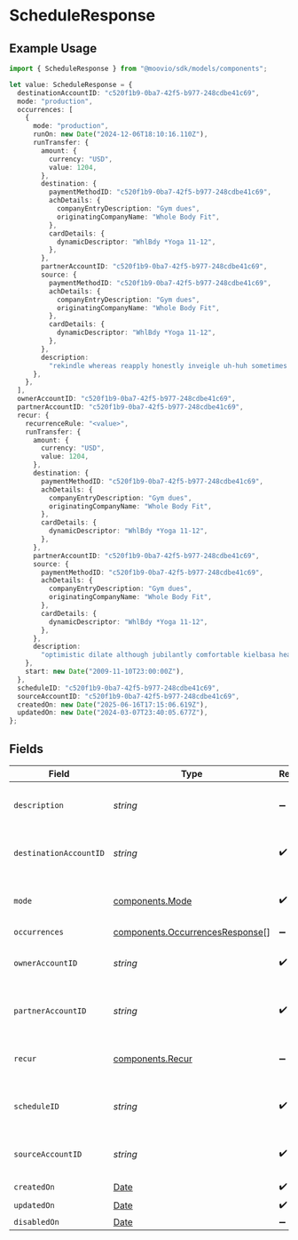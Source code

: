 # ScheduleResponse

## Example Usage

```typescript
import { ScheduleResponse } from "@moovio/sdk/models/components";

let value: ScheduleResponse = {
  destinationAccountID: "c520f1b9-0ba7-42f5-b977-248cdbe41c69",
  mode: "production",
  occurrences: [
    {
      mode: "production",
      runOn: new Date("2024-12-06T18:10:16.110Z"),
      runTransfer: {
        amount: {
          currency: "USD",
          value: 1204,
        },
        destination: {
          paymentMethodID: "c520f1b9-0ba7-42f5-b977-248cdbe41c69",
          achDetails: {
            companyEntryDescription: "Gym dues",
            originatingCompanyName: "Whole Body Fit",
          },
          cardDetails: {
            dynamicDescriptor: "WhlBdy *Yoga 11-12",
          },
        },
        partnerAccountID: "c520f1b9-0ba7-42f5-b977-248cdbe41c69",
        source: {
          paymentMethodID: "c520f1b9-0ba7-42f5-b977-248cdbe41c69",
          achDetails: {
            companyEntryDescription: "Gym dues",
            originatingCompanyName: "Whole Body Fit",
          },
          cardDetails: {
            dynamicDescriptor: "WhlBdy *Yoga 11-12",
          },
        },
        description:
          "rekindle whereas reapply honestly inveigle uh-huh sometimes thongs",
      },
    },
  ],
  ownerAccountID: "c520f1b9-0ba7-42f5-b977-248cdbe41c69",
  partnerAccountID: "c520f1b9-0ba7-42f5-b977-248cdbe41c69",
  recur: {
    recurrenceRule: "<value>",
    runTransfer: {
      amount: {
        currency: "USD",
        value: 1204,
      },
      destination: {
        paymentMethodID: "c520f1b9-0ba7-42f5-b977-248cdbe41c69",
        achDetails: {
          companyEntryDescription: "Gym dues",
          originatingCompanyName: "Whole Body Fit",
        },
        cardDetails: {
          dynamicDescriptor: "WhlBdy *Yoga 11-12",
        },
      },
      partnerAccountID: "c520f1b9-0ba7-42f5-b977-248cdbe41c69",
      source: {
        paymentMethodID: "c520f1b9-0ba7-42f5-b977-248cdbe41c69",
        achDetails: {
          companyEntryDescription: "Gym dues",
          originatingCompanyName: "Whole Body Fit",
        },
        cardDetails: {
          dynamicDescriptor: "WhlBdy *Yoga 11-12",
        },
      },
      description:
        "optimistic dilate although jubilantly comfortable kielbasa healthily ultimately elastic internalize",
    },
    start: new Date("2009-11-10T23:00:00Z"),
  },
  scheduleID: "c520f1b9-0ba7-42f5-b977-248cdbe41c69",
  sourceAccountID: "c520f1b9-0ba7-42f5-b977-248cdbe41c69",
  createdOn: new Date("2025-06-16T17:15:06.619Z"),
  updatedOn: new Date("2024-03-07T23:40:05.677Z"),
};
```

## Fields

| Field                                                                                         | Type                                                                                          | Required                                                                                      | Description                                                                                   | Example                                                                                       |
| --------------------------------------------------------------------------------------------- | --------------------------------------------------------------------------------------------- | --------------------------------------------------------------------------------------------- | --------------------------------------------------------------------------------------------- | --------------------------------------------------------------------------------------------- |
| `description`                                                                                 | *string*                                                                                      | :heavy_minus_sign:                                                                            | Simple description to place on the transfer.                                                  |                                                                                               |
| `destinationAccountID`                                                                        | *string*                                                                                      | :heavy_check_mark:                                                                            | N/A                                                                                           | c520f1b9-0ba7-42f5-b977-248cdbe41c69                                                          |
| `mode`                                                                                        | [components.Mode](../../models/components/mode.md)                                            | :heavy_check_mark:                                                                            | The operating mode for an account.                                                            | production                                                                                    |
| `occurrences`                                                                                 | [components.OccurrencesResponse](../../models/components/occurrencesresponse.md)[]            | :heavy_minus_sign:                                                                            | N/A                                                                                           |                                                                                               |
| `ownerAccountID`                                                                              | *string*                                                                                      | :heavy_check_mark:                                                                            | N/A                                                                                           | c520f1b9-0ba7-42f5-b977-248cdbe41c69                                                          |
| `partnerAccountID`                                                                            | *string*                                                                                      | :heavy_check_mark:                                                                            | N/A                                                                                           | c520f1b9-0ba7-42f5-b977-248cdbe41c69                                                          |
| `recur`                                                                                       | [components.Recur](../../models/components/recur.md)                                          | :heavy_minus_sign:                                                                            | Defines configuration for recurring transfers.                                                |                                                                                               |
| `scheduleID`                                                                                  | *string*                                                                                      | :heavy_check_mark:                                                                            | N/A                                                                                           | c520f1b9-0ba7-42f5-b977-248cdbe41c69                                                          |
| `sourceAccountID`                                                                             | *string*                                                                                      | :heavy_check_mark:                                                                            | N/A                                                                                           | c520f1b9-0ba7-42f5-b977-248cdbe41c69                                                          |
| `createdOn`                                                                                   | [Date](https://developer.mozilla.org/en-US/docs/Web/JavaScript/Reference/Global_Objects/Date) | :heavy_check_mark:                                                                            | N/A                                                                                           |                                                                                               |
| `updatedOn`                                                                                   | [Date](https://developer.mozilla.org/en-US/docs/Web/JavaScript/Reference/Global_Objects/Date) | :heavy_check_mark:                                                                            | N/A                                                                                           |                                                                                               |
| `disabledOn`                                                                                  | [Date](https://developer.mozilla.org/en-US/docs/Web/JavaScript/Reference/Global_Objects/Date) | :heavy_minus_sign:                                                                            | N/A                                                                                           |                                                                                               |